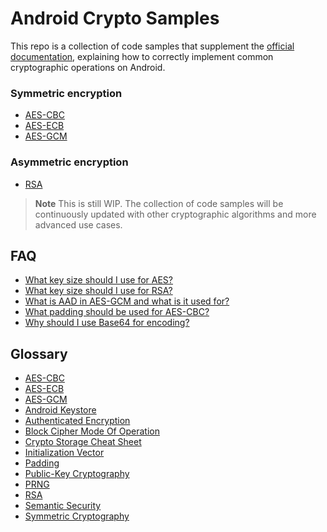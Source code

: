 # Android Crypto Samples

This repo is a collection of code samples that supplement the [official documentation](https://developer.android.com/guide/topics/security/cryptography), explaining how to correctly implement common cryptographic operations on Android.

### Symmetric encryption

- [AES-CBC](https://github.com/securevale/android-crypto-samples/blob/master/app/src/main/java/com/securevale/androidcryptosamples/encryption/symmetric/aes/cbc/AesCbc.kt)
- [AES-ECB](https://github.com/securevale/android-crypto-samples/blob/master/app/src/main/java/com/securevale/androidcryptosamples/encryption/symmetric/aes/ecb/AesEcb.kt)
- [AES-GCM](https://github.com/securevale/android-crypto-samples/blob/master/app/src/main/java/com/securevale/androidcryptosamples/encryption/symmetric/aes/gcm/AesGcm.kt)

### Asymmetric encryption

- [RSA](https://github.com/securevale/android-crypto-samples/blob/master/app/src/main/java/com/securevale/androidcryptosamples/encryption/assymetric/rsa/Rsa.kt)

> **Note**
> This is still WIP. The collection of code samples will be continuously updated with other cryptographic algorithms and more advanced use cases.

## FAQ

- [What key size should I use for AES?](https://crypto.stackexchange.com/questions/5118/is-aes-256-weaker-than-192-and-128-bit-versions?rq=1)
- [What key size should I use for RSA?](https://stackoverflow.com/questions/589834/what-rsa-key-length-should-i-use-for-my-ssl-certificates/589850#589850)
- [What is AAD in AES-GCM and what is it used for?](https://crypto.stackexchange.com/questions/89303/what-is-auth-data-in-aes-gcm/89306#89306)
- [What padding should be used for AES-CBC?](https://crypto.stackexchange.com/a/48631/107088)
- [Why should I use Base64 for encoding?](https://stackoverflow.com/questions/3538021/why-do-we-use-base64)

## Glossary

- [AES-CBC](https://en.wikipedia.org/wiki/Block_cipher_mode_of_operation#Cipher_block_chaining_(CBC))
- [AES-ECB](https://en.wikipedia.org/wiki/Block_cipher_mode_of_operation#Electronic_codebook_(ECB))
- [AES-GCM](https://en.wikipedia.org/wiki/Block_cipher_mode_of_operation#Galois/counter_(GCM))
- [Android Keystore](https://developer.android.com/training/articles/keystore)
- [Authenticated Encryption](https://en.wikipedia.org/wiki/Authenticated_encryption)
- [Block Cipher Mode Of Operation](https://en.wikipedia.org/wiki/Block_cipher_mode_of_operation)
- [Crypto Storage Cheat Sheet](https://cheatsheetseries.owasp.org/cheatsheets/Cryptographic_Storage_Cheat_Sheet.html)
- [Initialization Vector](https://en.wikipedia.org/wiki/Initialization_vector)
- [Padding](https://en.wikipedia.org/wiki/Padding_(cryptography))
- [Public-Key Cryptography](https://en.wikipedia.org/wiki/Public-key_cryptography)
- [PRNG](https://en.wikipedia.org/wiki/Pseudorandom_number_generator)
- [RSA](https://en.wikipedia.org/wiki/RSA_(cryptosystem))
- [Semantic Security](https://en.wikipedia.org/wiki/Semantic_security)
- [Symmetric Cryptography](https://en.wikipedia.org/wiki/Symmetric-key_algorithm)